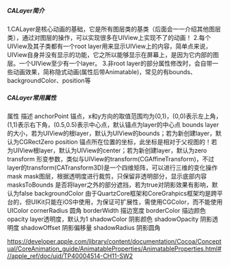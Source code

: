 ##### CALayer简介
1.CALayer是核心动画的基础，它是所有图层类的基类（后面会一一介绍其他图层类），通过对图层的操作，可以实现很多在UIView上实现不了的动画！
2.每个UIView及其子类都有一个root layer用来显示UIView上的内容，简单点来说，UIView自身并没有显示的功能，它之所以能够显示在屏幕上，是因为它内部的图层。一个UIView至少有一个layer。
3.非root layer的部分属性修改时，会自带一些动画效果，简称隐式动画(属性后带Animatable)，常见的有bounds、backgroundColor、position等

##### CALayer常用属性
属性 	描述
anchorPoint 	锚点，x和y方向的取值范围均为(0,1)，(0,0)表示左上角，(1,1)表示右下角，(0.5,0.5)表示中心点，默认锚点为layer的中心点
bounds 	layer的大小，若为UIView的根layer，默认为UIView的bounds；若为新创建layer，默认为CGRectZero
position 	锚点所在位置的坐标，此坐标是相对于父视图的！若为UIView根layer，默认为UIView的center；若为新创建layer，默认为zero
transform 	形变参数，类似与UIView的transform(CGAffineTransform)，不过layer的transform(CATransform3D)是一个四维矩阵，可以进行三维的变化操作
mask 	mask图层，根据透明度进行裁剪，只保留非透明部分，显示底部内容
masksToBounds 	是否将layer之外的部分遮挡，若为true对阴影效果有影响，默认为false
backgroundColor 	由于QuartzCore框架和CoreGrahpics框架均是跨平台的，但UIKit只能在iOS中使用，为保证可扩展性，需使用CGColor，而不能使用UIColor
cornerRadius 	圆角
borderWidth 	描边宽度
borderColor 	描边颜色
opacity 	layer透明度，默认为1
shadowColor 	阴影颜色
shadowOpacity 	阴影透明度
shadowOffset 	阴影偏移量
shadowRadius 	阴影圆角

https://developer.apple.com/library/content/documentation/Cocoa/Conceptual/CoreAnimation_guide/AnimatableProperties/AnimatableProperties.html#//apple_ref/doc/uid/TP40004514-CH11-SW2
